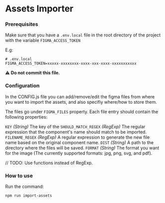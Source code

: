 # Assets Importer

### Prerequisites
Make sure that you have a `.env.local` file in the root directory of the project with the variable `FIGMA_ACCESS_TOKEN`

E.g:
```
# .env.local
FIGMA_ACCESS_TOKEN=xxxxx-xxxxxxxx-xxxx-xxx-xxxx-xxxxxxxxxxx
```

⚠ **Do not commit this file.**


### Configuration
In the CONFIG.js file you can add/remove/edit the figma files from where you want to import the assets, and also specifiy where/how to store them.

The files go under `FIGMA_FILES` property.
Each file entry should contain the following properties:

`KEY` *(String)* The key of the
`SHOULD_MATCH_REGEX` *(RegExp)* The regular expression that the component's name should match to be imported.
`FILENAME_REGEX` *(RegExp)* A regular expression to generate the new file name based on the original component name.
`DIST` *(String)* A path to the directory where the files will be saved.
`FORMAT` *(String)* The format you want for the image (The currently supported formats: jpg, png, svg, and pdf).

// TODO: Use functions instead of RegExp.

### How to use
Run the command:
```
npm run import-assets
```